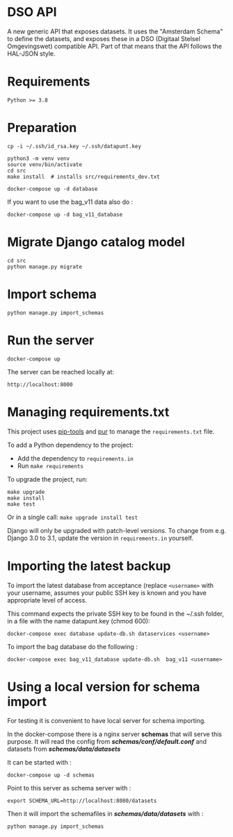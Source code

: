 # DSO API

A new generic API that exposes datasets.
It uses the "Amsterdam Schema" to define the datasets,
and exposes these in a DSO (Digitaal Stelsel Omgevingswet) compatible API.
Part of that means that the API follows the HAL-JSON style.

# Requirements

    Python >= 3.8

# Preparation

    cp -i ~/.ssh/id_rsa.key ~/.ssh/datapunt.key

    python3 -m venv venv
    source venv/bin/activate
    cd src
    make install  # installs src/requirements_dev.txt

    docker-compose up -d database

If you want to use the bag_v11 data also do :

    docker-compose up -d bag_v11_database

# Migrate Django catalog model

    cd src
    python manage.py migrate
    
# Import schema

    python manage.py import_schemas

# Run the server

    docker-compose up

The server can be reached locally at:

    http://localhost:8000


# Managing requirements.txt

This project uses [pip-tools](https://pypi.org/project/pip-tools/)
and [pur](https://pypi.org/project/pur/) to manage the `requirements.txt` file.

To add a Python dependency to the project:

* Add the dependency to `requirements.in`
* Run `make requirements`

To upgrade the project, run:

    make upgrade
    make install
    make test

Or in a single call: `make upgrade install test`

Django will only be upgraded with patch-level versions.
To change from e.g. Django 3.0 to 3.1, update the version in `requirements.in` yourself.


# Importing the latest backup

To import the latest database from acceptance (replace `<username>` with your
username, assumes your public SSH key is known and you have appropriate level of access.

This command expects the private SSH key to be found in the ~/.ssh folder,
in a file with the name datapunt.key (chmod 600):

    docker-compose exec database update-db.sh dataservices <username>
    
To import the bag database do the following :

    docker-compose exec bag_v11_database update-db.sh  bag_v11 <username>
    
# Using a local version for schema import

For testing it is convenient to have local server for schema importing.

In the docker-compose there is a nginx server **schemas** that will serve this purpose.
It will read the config from **_schemas/conf/default.conf_** and datasets from **_schemas/data/datasets_**

It can be started with :

    docker-compose up -d schemas

Point to this server as schema server with :

    export SCHEMA_URL=http://localhost:8080/datasets

Then it will import the schemafiles in **_schemas/data/datasets_** with :

    python manage.py import_schemas


